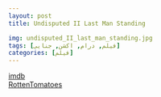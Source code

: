 ```yaml
---
layout: post
title: Undisputed II Last Man Standing

img: undisputed_II_last_man_standing.jpg
tags: [فیلم, درام, اکشن, جنایی]
categories: [فیلم]
---
```


[imdb](https://www.imdb.com/title/tt0443676/)  
[RottenTomatoes](https://www.rottentomatoes.com/m/undisputed_2_last_man_standing)
